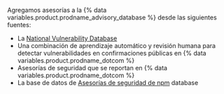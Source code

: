 Agregamos asesorías a la {% data variables.product.prodname_advisory_database %} desde las siguientes fuentes:
- La [National Vulnerability Database](https://nvd.nist.gov/)
- Una combinación de aprendizaje automático y revisión humana para detectar vulnerabilidades en confirmaciones públicas en {% data variables.product.prodname_dotcom %}
- Asesorías de seguridad que se reportan en {% data variables.product.prodname_dotcom %}
- La base de datos de [Asesorías de seguridad de npm](https://www.npmjs.com/advisories) database
